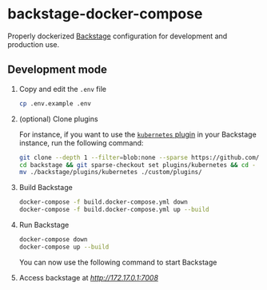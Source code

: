 # backstage-docker-compose

Properly dockerized [Backstage](https://github.com/backstage/backstage) configuration for development and production use.

## Development mode

1. Copy and edit the `.env` file

    ```bash
    cp .env.example .env
    ```

2. (optional) Clone plugins

    For instance, if you want to use the [`kubernetes` plugin](http://localhost:7007) in your Backstage instance, run the following command:

    ```bash
    git clone --depth 1 --filter=blob:none --sparse https://github.com/backstage/backstage.git
    cd backstage && git sparse-checkout set plugins/kubernetes && cd -
    mv ./backstage/plugins/kubernetes ./custom/plugins/
    ```

3. Build Backstage

    ```bash
    docker-compose -f build.docker-compose.yml down
    docker-compose -f build.docker-compose.yml up --build
    ```

4. Run Backstage

    ```bash
    docker-compose down
    docker-compose up --build
    ```

    You can now use the following command to start Backstage

5. Access backstage at _http://172.17.0.1:7008_
